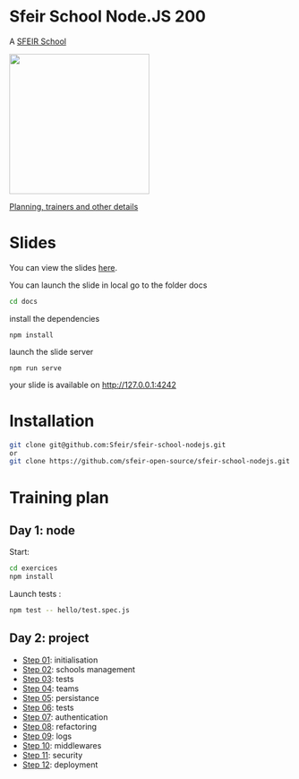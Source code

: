 # Sfeir School Node.JS 200

A [SFEIR School](https://www.sfeir.com/formation/school/)

<img src="https://nodejs.org/static/images/logos/nodejs-new-pantone-black.svg" width="250" />

[Planning, trainers and other details](https://www.sfeir.com/formation/school/node-200/)

# Slides

You can view the slides [here](https://sfeir-open-source.github.io/sfeir-school-nodejs/).

You can launch the slide in local
go to the folder docs
```bash
cd docs
```

install the dependencies
```
npm install
```

launch the slide server
```
npm run serve
```
your slide is available on http://127.0.0.1:4242

# Installation

```bash
git clone git@github.com:Sfeir/sfeir-school-nodejs.git
or
git clone https://github.com/sfeir-open-source/sfeir-school-nodejs.git
```

# Training plan

## Day 1: node

Start:

```sh
cd exercices
npm install
```

Launch tests :

```sh
npm test -- hello/test.spec.js
```

## Day 2: project

- [Step 01](./project/step01/README.md): initialisation
- [Step 02](./project/step02/README.md): schools management
- [Step 03](./project/step03/README.md): tests
- [Step 04](./project/step04/README.md): teams
- [Step 05](./project/step05/README.md): persistance
- [Step 06](./project/step06/README.md): tests
- [Step 07](./project/step07/README.md): authentication
- [Step 08](./project/step08/README.md): refactoring
- [Step 09](./project/step09/README.md): logs
- [Step 10](./project/step10/README.md): middlewares
- [Step 11](./project/step11/README.md): security
- [Step 12](./project/step12/README.md): deployment

